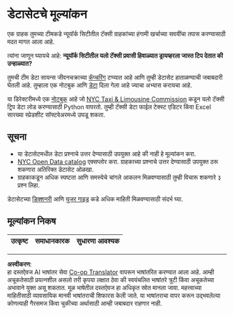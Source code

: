 <!--
CO_OP_TRANSLATOR_METADATA:
{
  "original_hash": "564445c39ad29a491abcb9356fc4d47d",
  "translation_date": "2025-08-27T18:00:25+00:00",
  "source_file": "4-Data-Science-Lifecycle/14-Introduction/assignment.md",
  "language_code": "mr"
}
-->
# डेटासेटचे मूल्यांकन

एक ग्राहक तुमच्या टीमकडे न्यूयॉर्क सिटीतील टॅक्सी ग्राहकांच्या हंगामी खर्चाच्या सवयींचा तपास करण्यासाठी मदत मागत आला आहे.

त्यांना जाणून घ्यायचे आहे: **न्यूयॉर्क सिटीतील यलो टॅक्सी प्रवासी हिवाळ्यात ड्रायव्हरला जास्त टिप देतात की उन्हाळ्यात?**

तुमची टीम डेटा सायन्स जीवनचक्राच्या [कॅप्चरिंग](Readme.md#Capturing) टप्प्यात आहे आणि तुम्ही डेटासेट हाताळण्याची जबाबदारी घेतली आहे. तुम्हाला एक नोटबुक आणि [डेटा](../../../../data/taxi.csv) दिला गेला आहे ज्याचा अभ्यास करायचा आहे.

या डिरेक्टरीमध्ये एक [नोटबुक](notebook.ipynb) आहे जो [NYC Taxi & Limousine Commission](https://docs.microsoft.com/en-us/azure/open-datasets/dataset-taxi-yellow?tabs=azureml-opendatasets) कडून यलो टॅक्सी ट्रिप डेटा लोड करण्यासाठी Python वापरतो. तुम्ही टॅक्सी डेटा फाईल टेक्स्ट एडिटर किंवा Excel सारख्या स्प्रेडशीट सॉफ्टवेअरमध्ये उघडू शकता.

## सूचना

- या डेटासेटमधील डेटा प्रश्नाचे उत्तर देण्यासाठी उपयुक्त आहे की नाही हे मूल्यांकन करा.
- [NYC Open Data catalog](https://data.cityofnewyork.us/browse?sortBy=most_accessed&utf8=%E2%9C%93) एक्सप्लोर करा. ग्राहकाच्या प्रश्नाचे उत्तर देण्यासाठी उपयुक्त ठरू शकणारा अतिरिक्त डेटासेट ओळखा.
- ग्राहकाकडून अधिक स्पष्टता आणि समस्येचे चांगले आकलन मिळवण्यासाठी तुम्ही विचारू शकणारे ३ प्रश्न लिहा.

डेटासेटच्या [डिक्शनरी](https://www1.nyc.gov/assets/tlc/downloads/pdf/data_dictionary_trip_records_yellow.pdf) आणि [युजर गाइड](https://www1.nyc.gov/assets/tlc/downloads/pdf/trip_record_user_guide.pdf) कडे अधिक माहिती मिळवण्यासाठी संदर्भ घ्या.

## मूल्यांकन निकष

उत्कृष्ट | समाधानकारक | सुधारणा आवश्यक
--- | --- | --- |

---

**अस्वीकरण**:  
हा दस्तऐवज AI भाषांतर सेवा [Co-op Translator](https://github.com/Azure/co-op-translator) वापरून भाषांतरित करण्यात आला आहे. आम्ही अचूकतेसाठी प्रयत्नशील असलो तरी कृपया लक्षात ठेवा की स्वयंचलित भाषांतरे त्रुटी किंवा अचूकतेच्या अभावाने युक्त असू शकतात. मूळ भाषेतील दस्तऐवज हा अधिकृत स्रोत मानला जावा. महत्त्वाच्या माहितीसाठी व्यावसायिक मानवी भाषांतराची शिफारस केली जाते. या भाषांतराचा वापर करून उद्भवलेल्या कोणत्याही गैरसमज किंवा चुकीच्या अर्थासाठी आम्ही जबाबदार राहणार नाही.